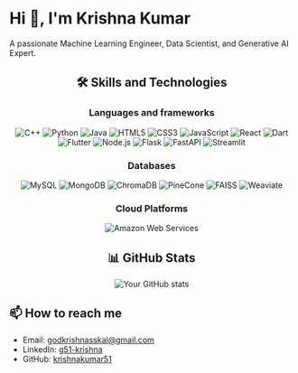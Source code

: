 

<!--
**krishnakumar51/krishnakumar51** is a ✨ _special_ ✨ repository because its `README.md` (this file) appears on your GitHub profile.

Here are some ideas to get you started:

- 🔭 I’m currently working on ...
- 🌱 I’m currently learning ...
- 👯 I’m looking to collaborate on ...
- 🤔 I’m looking for help with ...
- 💬 Ask me about ...
- 📫 How to reach me: ...
- 😄 Pronouns: ...
- ⚡ Fun fact: ...
-->

  
# Hi 👋, I'm Krishna Kumar
A passionate Machine Learning Engineer, Data Scientist, and Generative AI Expert.

<div align="center">

## 🛠 Skills and Technologies

### Languages and frameworks
![C++](https://img.shields.io/badge/-C++-00599C?style=for-the-badge&logo=c%2B%2B&logoColor=white)
![Python](https://img.shields.io/badge/-Python-3776AB?style=for-the-badge&logo=python&logoColor=white)
![Java](https://img.shields.io/badge/-Java-007396?style=for-the-badge&logo=java&logoColor=white)
![HTML5](https://img.shields.io/badge/-HTML5-E34F26?style=for-the-badge&logo=html5&logoColor=white)
![CSS3](https://img.shields.io/badge/-CSS3-1572B6?style=for-the-badge&logo=css3&logoColor=white)
![JavaScript](https://img.shields.io/badge/-JavaScript-F7DF1E?style=for-the-badge&logo=javascript&logoColor=black)
![React](https://img.shields.io/badge/-React-61DAFB?style=for-the-badge&logo=react&logoColor=black)
![Dart](https://img.shields.io/badge/-Dart-0175C2?style=for-the-badge&logo=dart&logoColor=white)
![Flutter](https://img.shields.io/badge/-Flutter-02569B?style=for-the-badge&logo=flutter&logoColor=white)
![Node.js](https://img.shields.io/badge/-Node.js-339933?style=for-the-badge&logo=node.js&logoColor=white)
![Flask](https://img.shields.io/badge/-Flask-000000?style=for-the-badge&logo=flask&logoColor=white)
![FastAPI](https://img.shields.io/badge/-FastAPI-009688?style=for-the-badge&logo=fastapi&logoColor=white)
![Streamlit](https://img.shields.io/badge/-Streamlit-FF4B4B?style=for-the-badge&logo=streamlit&logoColor=white)

### Databases
![MySQL](https://img.shields.io/badge/-MySQL-4479A1?style=for-the-badge&logo=mysql&logoColor=white)
![MongoDB](https://img.shields.io/badge/-MongoDB-47A248?style=for-the-badge&logo=mongodb&logoColor=white)
![ChromaDB](https://img.shields.io/badge/-ChromaDB-4285F4?style=for-the-badge&logo=google-chrome&logoColor=white)
![PineCone](https://img.shields.io/badge/-PineCone-000000?style=for-the-badge&logo=pine&logoColor=white)
![FAISS](https://img.shields.io/badge/-FAISS-F5A252?style=for-the-badge&logo=facebook&logoColor=white)
![Weaviate](https://img.shields.io/badge/-Weaviate-3178C6?style=for-the-badge&logo=weaviate&logoColor=white)

### Cloud Platforms
![Amazon Web Services](https://img.shields.io/badge/-AWS-232F3E?style=for-the-badge&logo=amazon-aws&logoColor=white)

## 📊 GitHub Stats
![Your GitHub stats](https://github-readme-stats.vercel.app/api?username=krishnakumar51&show_icons=true&theme=radical&hide=prs,issues,contribs)

</div>


## 📫 How to reach me
- Email: godkrishnasskal@gmail.com
- LinkedIn: [g51-krishna](https://www.linkedin.com/in/g51-krishna)
- GitHub: [krishnakumar51](https://github.com/krishnakumar51)
